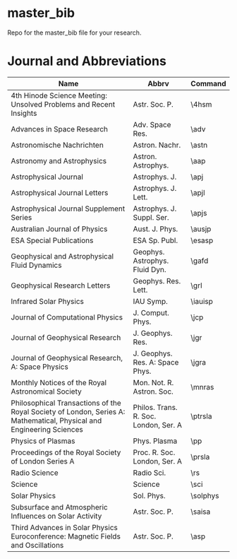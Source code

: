 # master_bib
Repo for the master_bib file for your research. 

# Journal and Abbreviations
| Name | Abbrv | Command |
| ---- | ----- | ------- |
| 4th Hinode Science Meeting: Unsolved Problems and Recent Insights | Astr. Soc. P. | \4hsm |
| Advances in Space Research | Adv. Space Res. | \adv |
| Astronomische Nachrichten | Astron. Nachr. | \astn | 
| Astronomy and Astrophysics | Astron. Astrophys. | \aap |
| Astrophysical Journal | Astrophys. J. | \apj |
| Astrophysical Journal Letters | Astrophys. J. Lett. | \apjl |
| Astrophysical Journal Supplement Series | Astrophys. J. Suppl. Ser. | \apjs |
| Australian Journal of Physics | Aust. J. Phys. | \ausjp |
| ESA Special Publications | ESA Sp. Publ. | \esasp | 
| Geophysical and Astrophysical Fluid Dynamics | Geophys. Astrophys. Fluid Dyn. | \gafd |
| Geophysical Research Letters | Geophys. Res. Lett. | \grl |
| Infrared Solar Physics | IAU Symp. | \iauisp | 
| Journal of Computational Physics | J. Comput. Phys. | \jcp |
| Journal of Geophysical Research | J. Geophys. Res. | \jgr |
| Journal of Geophysical Research, A: Space Physics | J. Geophys. Res. A: Space Phys. | \jgra | 
| Monthly Notices of the Royal Astronomical Society | Mon. Not. R. Astron. Soc. | \mnras |
| Philosophical Transactions of the Royal Society of London, Series A: Mathematical, Physical and Engineering Sciences | Philos. Trans. R. Soc. London, Ser. A | \ptrsla |
| Physics of Plasmas | Phys. Plasma | \pp | 
| Proceedings of the Royal Society of London Series A | Proc. R. Soc. London, Ser. A | \prsla |
| Radio Science | Radio Sci. | \rs |
| Science | Science | \sci |
| Solar Physics | Sol. Phys. | \solphys | 
| Subsurface and Atmospheric Influences on Solar Activity | Astr. Soc. P. | \saisa |
| Third Advances in Solar Physics Euroconference: Magnetic Fields and Oscillations | Astr. Soc. P. | \asp |
